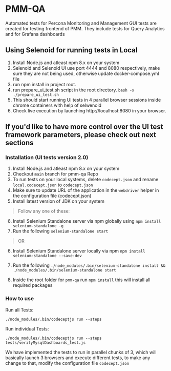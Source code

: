# PMM-QA
Automated tests for Percona Monitoring and Management
GUI tests are created for testing frontend of PMM. They include tests for Query Analytics and for Grafana dashboards

## Using Selenoid for running tests in Local
1. Install Node.js and atleast npm 8.x on your system
2. Selenoid and Selenoid UI use port 4444 and 8080 respectively,
make sure they are not being used, otherwise update docker-compose.yml file
3. run npm install in project root.
4. run prepare_ui_test.sh script in the root directory.
`bash -x ./prepare_ui_test.sh`
5. This should start running UI tests in 4 parallel browser sessions inside chrome containers with help of selwenoid
6. Check live execution by launching http://localhost:8080 in your browser.

## If you'd like to have more control over the UI test framework parameters, please check out next sections

### Installation (UI tests version 2.0)
1. Install Node.js and atleast npm 8.x on your system
2. Checkout `main` branch for pmm-qa Repo
3. To run tests on your local systems, delete `codecept.json` and rename `local.codecept.json` to `codecept.json`
4. Make sure to update URL of the application in the `webdriver` helper in the configuration file (codecept.json)
5. Install latest version of JDK on your system

> Follow any one of these:

6. Install Selenium Standalone server via npm globally using `npm install selenium-standalone -g`
7. Run the following `selenium-standalone start`
> OR
6. Install Selenium Standalone server locally via npm `npm install selenium-standalone --save-dev`
7. Run the following `./node_modules/.bin/selenium-standalone install && ./node_modules/.bin/selenium-standalone start`

8. Inside the root folder for `pmm-qa` run `npm install` this will install all required packages

### How to use
Run all Tests:
```
./node_modules/.bin/codeceptjs run --steps
```
Run individual Tests:
```
./node_modules/.bin/codeceptjs run --steps tests/verifyMysqlDashboards_test.js
```

We have implemented the tests to run in parallel chunks of 3, which will basically launch 3 browsers and execute different tests,
to make any change to that, modify the configuration file `codecept.json`
